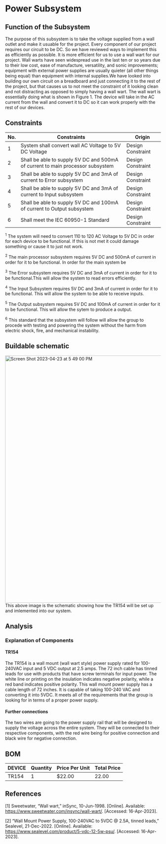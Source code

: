 # Power Subsystem


  
 
## Function of the Subsystem

The purpose of this subsystem is to take the voltage supplied from a wall outlet and make it usuable for the project. Every component of our project requires our circuit to be DC. So we have reviewed ways to implement this as efficiently as possible. It is more efficient for us to use a wall wart for our project. Wall warts have seen widespread use in the last ten or so years due to their low cost, ease of manufacture, versatility, and sonic improvements; equipment with external power supplies are usually quieter (all other things being equal) than equipment with internal supplies.We have looked into building our own circuit on a breadboard and just connecting it to the rest of the project, but that causes us to not meet the constraint of it looking clean and not distracting as opposed to simply having a wall wart. The wall wart is essentially doing what is shown in Figure 1. The device will take in the AC current from the wall and convert it to DC so it can work properly with the rest of our devices.


## Constraints

| No. | Constraints                                                           | Origin            |
| --- | --------------------------------------------------------------------- | ----------------- |
| 1   | System shall convert wall AC Voltage to 5V DC Voltage         | Design Constraint |
| 2   | Shall be able to supply 5V DC and 500mA of current to main processor subsystem                   | Design Constraint |
| 3   | Shall be able to supply 5V DC and 3mA of current to Error subsystem                           | Design Constraint |
| 4   | Shall be able to supply 5V DC and 3mA of current to Input subsystem                                 | Design Constraint |
| 5   | Shall be able to supply 5V DC and 100mA of current to Output subsystem                                      | Design Constraint |
| 6   | Shall meet the IEC 60950-1 Standard                                   | Design Constraint |


<sup>1</sup> The system will need to convert 110 to 120 AC Voltage to 5V DC in order for each device to be functional. If this is not met it could damage something or cause it to just not work.

<sup>2</sup> The main processor subsystem requires 5V DC and 500mA of current in order for it to be functional. In order for the main system be

<sup>3</sup> The Error subsystem requires 5V DC and 3mA of current in order for it to be functional.This will allow the system to read errors efficiently.

<sup>4</sup> The Input Subsystem requires 5V DC and 3mA of current in order for it to be functional. This will allow the system to be able to receive inputs.


<sup>5</sup>  The Output subsystem requires 5V DC and 100mA of current in order for it to be functional. This will allow the sytem to produce a output.


<sup>6</sup> This standard that the subsystem will follow will allow the group to procede with testing and powering the system without the harm from electric shock, fire, and mechanical instability.




## Buildable schematic 
<img width="797" alt="Screen Shot 2023-04-23 at 5 49 00 PM" src="https://user-images.githubusercontent.com/123600399/233870336-950baad6-e783-4222-9fe7-68052d97cee2.png">
This above image is the schematic showing how the TR154 will be set up and imlemented into our system.



## Analysis
### Explanation of Components

#### TR154

The TR154 is a wall mount (wall wart style) power supply rated for 100-240VAC input and 5 VDC output at 2.5 amps. The 72 inch cable has tinned leads for use with products that have screw terminals for input power. The white line or printing on the insulation indicates negative polarity, while a red band indicates positive polarity. 
This wall mount power supply has a cable length of 72 inches. It is capable of taking 100-240 VAC and converting it into 5VDC. It meets all of the requirements that the group is looking for in terms of a proper power supply.



#### Further connections

The two wires are going to the power supply rail that will be designed to supply the voltage across the entire system. They will be connected to their respective components, with the red wire being for positive connection and black wire for negative connection.


## BOM
| DEVICE            | Quantity | Price Per Unit | Total Price |
| ----------------- | -------- | -------------- | ----------- |
| TR154   | 1              | $22.00        | 22.00     |


## References


[1] Sweetwater, “Wall wart,” inSync, 10-Jun-1998. [Online]. Available: https://www.sweetwater.com/insync/wall-wart/. [Accessed: 16-Apr-2023]. 

[2] “Wall Mount Power Supply, 100-240VAC to 5VDC @ 2.5A, tinned leads,” Sealevel, 21-Dec-2022. [Online]. Available: https://www.sealevel.com/product/5-vdc-12-5w-psu/. [Accessed: 16-Apr-2023]. 

